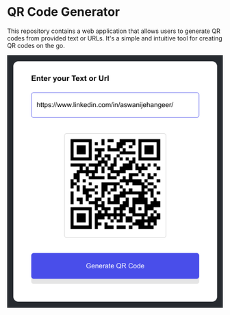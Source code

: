 # QR Code Generator

This repository contains a web application that allows users to generate QR codes from provided text or URLs. It's a simple and intuitive tool for creating QR codes on the go.


 

![QR Code Generator](qr-code-generator.png)